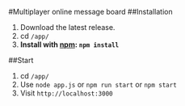 #Multiplayer online message board
##Installation
1. Download the latest release.
2. cd `/app/`
3. **Install with [npm](https://www.npmjs.com): `npm install`**

##Start
1. cd `/app/`
2. Use `node app.js` or `npm run start` or `npm start`
3. Visit `http://localhost:3000`
